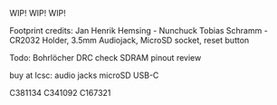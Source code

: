 WIP! WIP! WIP!

Footprint credits: 
Jan Henrik Hemsing - Nunchuck
Tobias Schramm - CR2032 Holder, 3.5mm Audiojack, MicroSD socket, reset button


Todo: 
Bohrlöcher
DRC check
SDRAM pinout review


buy at lcsc: 
audio jacks 
microSD
USB-C

C381134
C341092
C167321
